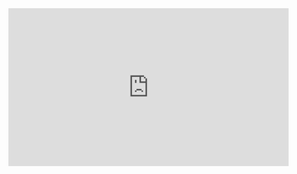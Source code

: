 <iframe width="560" height="315" src="https://www.youtube.com/embed/7ldavNKB3YA?list=PL3YB7_Xq8qPgcB6Viq1ittfvT3XLFUnWo" frameborder="0" allowfullscreen></iframe>
